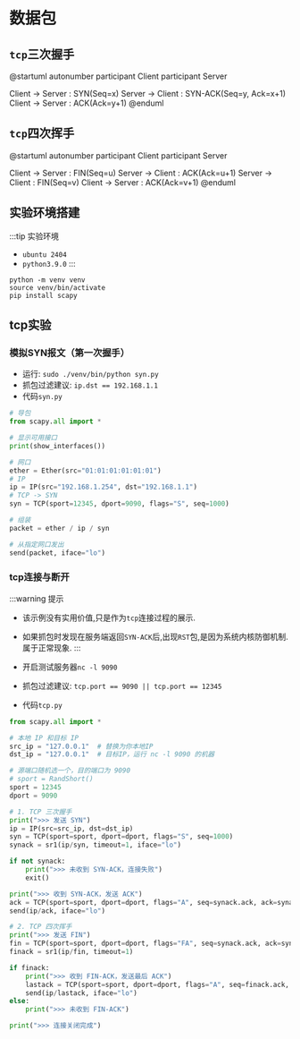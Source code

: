 # 数据包

## `tcp`三次握手

@startuml
autonumber
participant Client
participant Server

Client -> Server : SYN(Seq=x)
Server -> Client : SYN-ACK(Seq=y, Ack=x+1)
Client -> Server : ACK(Ack=y+1)
@enduml


## `tcp`四次挥手

@startuml
autonumber
participant Client
participant Server

Client -> Server : FIN(Seq=u)
Server -> Client : ACK(Ack=u+1)
Server -> Client : FIN(Seq=v)
Client -> Server : ACK(Ack=v+1)
@enduml


## 实验环境搭建

:::tip 实验环境 
- `ubuntu 2404`
- `python3.9.0`
:::

```shell
python -m venv venv
source venv/bin/activate
pip install scapy
```

## tcp实验

### 模拟SYN报文（第一次握手）

- 运行: `sudo ./venv/bin/python syn.py`
- 抓包过滤建议: `ip.dst == 192.168.1.1`
- 代码`syn.py`

```python
# 导包
from scapy.all import *

# 显示可用接口
print(show_interfaces())

# 网口
ether = Ether(src="01:01:01:01:01:01")
# IP
ip = IP(src="192.168.1.254", dst="192.168.1.1")
# TCP -> SYN
syn = TCP(sport=12345, dport=9090, flags="S", seq=1000)

# 组装
packet = ether / ip / syn

# 从指定网口发出
send(packet, iface="lo")
```

### tcp连接与断开

:::warning 提示
- 该示例没有实用价值,只是作为`tcp`连接过程的展示.
- 如果抓包时发现在服务端返回`SYN-ACK`后,出现`RST`包,是因为系统内核防御机制.属于正常现象.
:::

- 开启测试服务器`nc -l 9090`
- 抓包过滤建议: `tcp.port == 9090 || tcp.port == 12345`
- 代码`tcp.py`

```python
from scapy.all import *

# 本地 IP 和目标 IP
src_ip = "127.0.0.1"  # 替换为你本地IP
dst_ip = "127.0.0.1"  # 目标IP，运行 nc -l 9090 的机器

# 源端口随机选一个，目的端口为 9090
# sport = RandShort()
sport = 12345
dport = 9090

# 1. TCP 三次握手
print(">>> 发送 SYN")
ip = IP(src=src_ip, dst=dst_ip)
syn = TCP(sport=sport, dport=dport, flags="S", seq=1000)
synack = sr1(ip/syn, timeout=1, iface="lo")

if not synack:
    print(">>> 未收到 SYN-ACK，连接失败")
    exit()

print(">>> 收到 SYN-ACK，发送 ACK")
ack = TCP(sport=sport, dport=dport, flags="A", seq=synack.ack, ack=synack.seq + 1)
send(ip/ack, iface="lo")

# 2. TCP 四次挥手
print(">>> 发送 FIN")
fin = TCP(sport=sport, dport=dport, flags="FA", seq=synack.ack, ack=synack.seq + 1)
finack = sr1(ip/fin, timeout=1)

if finack:
    print(">>> 收到 FIN-ACK，发送最后 ACK")
    lastack = TCP(sport=sport, dport=dport, flags="A", seq=finack.ack, ack=finack.seq + 1)
    send(ip/lastack, iface="lo")
else:
    print(">>> 未收到 FIN-ACK")

print(">>> 连接关闭完成")
```
